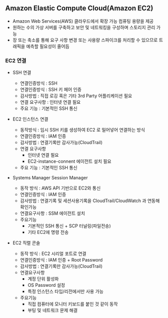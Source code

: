 ## Amazon Elastic Compute Cloud(Amazon EC2)

- Amazon Web Services(AWS) 클라우드에서 확장 가능 컴퓨팅 용량을 제공
- 원하는 수의 가상 서버를 구축하고 보안 및 네트워킹을 구성하며 스토리지 관리 가능
- 장 또는 축소를 통해 요구 사항 변경 또는 사용량 스파이크를 처리할 수 있으므로 트래픽을 예측할 필요성이 줄어듬

### EC2 연결

- SSH 연결
    - 연결인증방식 : SSH
    - 연결인증방식 : SSH 키 페어 인증
    - 감사방법 : 직접 로깅 혹은 기타 3rd Party 어플리케이션 필요
    - 연결 요구사항 : 인터넷 연결 필요
    - 주요 기능 : 기본적인 SSH 통신
    
- EC2 인스턴스 연결
    - 동작방식 : 임시 SSH 키를 생성하여 EC2 로 밀어넣어 연결하는 방식
    - 연결인증방식 : IAM 인증
    - 감사방법 : 연결기록만 감사가능(CloudTrail)
    - 연결 요구사항
        - 인터넷 연결 필요
        - EC2-instance-connent 에이전트 설치 필요
    - 주요 기능 : 기본적인 SSH 통신
    
- Systems Manager Session Manager
    - 동작 방식 : AWS API 기반으로 EC2와 통신
    - 연결인증방식 : IAM 인증
    - 감사방법 :  연결기록 및 세션사용기록을 CloudTrail/CloudWatch 과 연동해 확인가능
    - 연결요구사항 : SSM 에이전트 설치
    - 주요기능
        - 기본적인 SSH 통신 + SCP 터널링(파일전송)
        - 기타 EC2에 명령 전송
    
- EC2 직렬 콘솔
    - 동작 방식 : EC2 시리얼 포트로 연결
    - 연결인증방식 : IAM 인증 + Root Password
    - 감사방법 :  연결기록만 감사가능(CloudTrail)
    - 연결요구사항
        - 계정 단위 활성화
        - OS Password 설정
        - 특정 인스턴스 타입/리전에서만 사용 가능
    - 주요기능
        - 직접 컴퓨터에 모니터 키보드를 붙인 것 같이 동작
        - 부팅 및 네트워크 문제 해결
